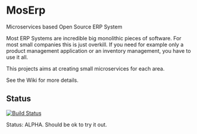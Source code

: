 # MosErp
Microservices based Open Source ERP System

Most ERP Systems are incredible big monolithic pieces of software.
For most small companies this is just overkill. If you need for example only a product management application or an inventory management, you have to use it all.

This projects aims at creating small microservices for each area.

See the Wiki for more details.

## Status
[![Build Status](https://travis-ci.org/thomasletsch/moserp.svg)](https://travis-ci.org/thomasletsch/moserp)

Status: ALPHA. Should be ok to try it out.



